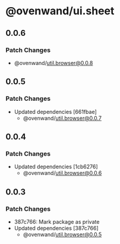# @ovenwand/ui.sheet

## 0.0.6

### Patch Changes

- @ovenwand/util.browser@0.0.8

## 0.0.5

### Patch Changes

- Updated dependencies [661fbae]
  - @ovenwand/util.browser@0.0.7

## 0.0.4

### Patch Changes

- Updated dependencies [1cb6276]
  - @ovenwand/util.browser@0.0.6

## 0.0.3

### Patch Changes

- 387c766: Mark package as private
- Updated dependencies [387c766]
  - @ovenwand/util.browser@0.0.5
